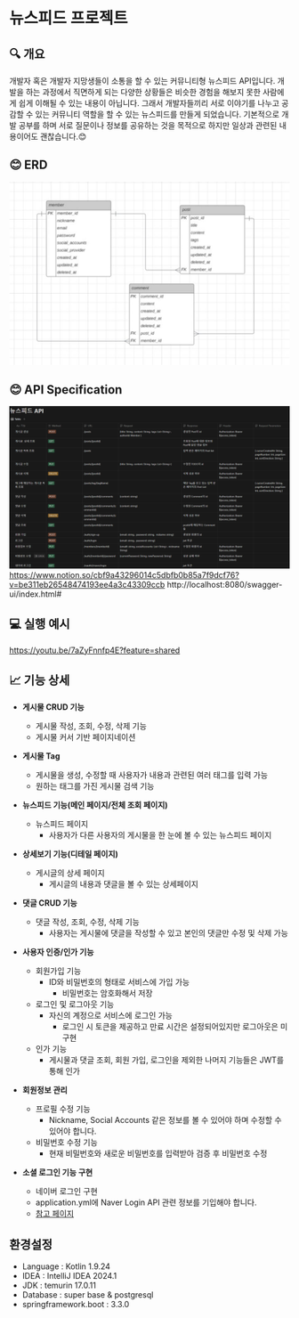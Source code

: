 # 뉴스피드 프로젝트

## 🔍 개요

개발자 혹은 개발자 지망생들이 소통을 할 수 있는 커뮤니티형 뉴스피드 API입니다.
개발을 하는 과정에서 직면하게 되는 다양한 상황들은 비슷한 경험을 해보지 못한 사람에게 쉽게 이해될 수 있는 내용이 아닙니다.
그래서 개발자들끼리 서로 이야기를 나누고 공감할 수 있는 커뮤니티 역할을 할 수 있는 뉴스피드를 만들게 되었습니다.
기본적으로 개발 공부를 하며 서로 질문이나 정보를 공유하는 것을 목적으로 하지만 일상과 관련된 내용이어도 괜찮습니다.😊

## 😊 ERD

![ERD.png](assets/ERD.png)

## 😊 API Specification

![img.png](assets/API_SPEC.png)
https://www.notion.so/cbf9a43296014c5dbfb0b85a7f9dcf76?v=be311eb26548474193ee4a3c43309ccb
http://localhost:8080/swagger-ui/index.html#

## 💻 실행 예시

https://youtu.be/7aZyFnnfp4E?feature=shared

## 📈 기능 상세

- **게시물 CRUD 기능**
    - 게시물 작성, 조회, 수정, 삭제 기능
    - 게시물 커서 기반 페이지네이션

- **게시물 Tag**
    - 게시물을 생성, 수정할 때 사용자가 내용과 관련된 여러 태그를 입력 가능
    - 원하는 태그를 가진 게시물 검색 기능

- **뉴스피드 기능(메인 페이지/전체 조회 페이지)**
    - 뉴스피드 페이지
        - 사용자가 다른 사용자의 게시물을 한 눈에 볼 수 있는 뉴스피드 페이지

- **상세보기 기능(디테일 페이지)**
    - 게시글의 상세 페이지
        - 게시글의 내용과 댓글을 볼 수 있는 상세페이지

- **댓글 CRUD 기능**
    - 댓글 작성, 조회, 수정, 삭제 기능
        - 사용자는 게시물에 댓글을 작성할 수 있고 본인의 댓글만 수정 및 삭제 가능

- **사용자 인증/인가 기능**
    - 회원가입 기능
        - ID와 비밀번호의 형태로 서비스에 가입 가능
            - 비밀번호는 암호화해서 저장
    - 로그인 및 로그아웃 기능
        - 자신의 계정으로 서비스에 로그인 가능
            - 로그인 시 토큰을 제공하고 만료 시간은 설정되어있지만 로그아웃은 미구현
    - 인가 기능
        - 게시물과 댓글 조회, 회원 가입, 로그인을 제외한 나머지 기능들은 JWT를 통해 인가

- **회원정보 관리**
    - 프로필 수정 기능
        - Nickname, Social Accounts 같은 정보를 볼 수 있어야 하며 수정할 수 있어야 합니다.
    - 비밀번호 수정 기능
        - 현재 비밀번호와 새로운 비밀번호를 입력받아 검증 후 비밀번호 수정

- **소셜 로그인 기능 구현**
    - 네이버 로그인 구현
    - application.yml에 Naver Login API 관련 정보를 기입해야 합니다.
    - [참고 페이지](https://github.com/ABRASAX3/abrasax/pull/14)

## 환경설정

- Language : Kotlin 1.9.24
- IDEA : IntelliJ IDEA 2024.1
- JDK : temurin 17.0.11
- Database : super base & postgresql
- springframework.boot : 3.3.0
